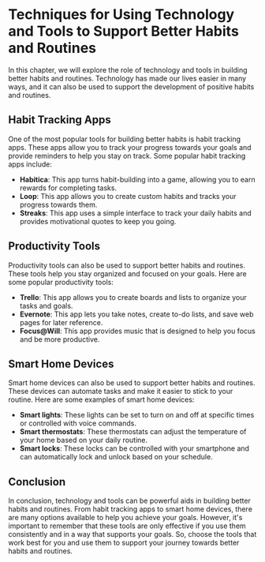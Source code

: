 Techniques for Using Technology and Tools to Support Better Habits and Routines
=========================================================================================================================================

In this chapter, we will explore the role of technology and tools in building better habits and routines. Technology has made our lives easier in many ways, and it can also be used to support the development of positive habits and routines.

Habit Tracking Apps
-------------------

One of the most popular tools for building better habits is habit tracking apps. These apps allow you to track your progress towards your goals and provide reminders to help you stay on track. Some popular habit tracking apps include:

* **Habitica**: This app turns habit-building into a game, allowing you to earn rewards for completing tasks.
* **Loop**: This app allows you to create custom habits and tracks your progress towards them.
* **Streaks**: This app uses a simple interface to track your daily habits and provides motivational quotes to keep you going.

Productivity Tools
------------------

Productivity tools can also be used to support better habits and routines. These tools help you stay organized and focused on your goals. Here are some popular productivity tools:

* **Trello**: This app allows you to create boards and lists to organize your tasks and goals.
* **Evernote**: This app lets you take notes, create to-do lists, and save web pages for later reference.
* **Focus@Will**: This app provides music that is designed to help you focus and be more productive.

Smart Home Devices
------------------

Smart home devices can also be used to support better habits and routines. These devices can automate tasks and make it easier to stick to your routine. Here are some examples of smart home devices:

* **Smart lights**: These lights can be set to turn on and off at specific times or controlled with voice commands.
* **Smart thermostats**: These thermostats can adjust the temperature of your home based on your daily routine.
* **Smart locks**: These locks can be controlled with your smartphone and can automatically lock and unlock based on your schedule.

Conclusion
----------

In conclusion, technology and tools can be powerful aids in building better habits and routines. From habit tracking apps to smart home devices, there are many options available to help you achieve your goals. However, it's important to remember that these tools are only effective if you use them consistently and in a way that supports your goals. So, choose the tools that work best for you and use them to support your journey towards better habits and routines.
